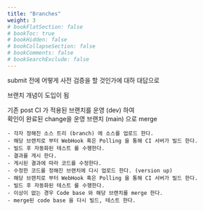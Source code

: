```yaml
---
title: "Branches"
weight: 3
# bookFlatSection: false
# bookToc: true
# bookHidden: false
# bookCollapseSection: false
# bookComments: false
# bookSearchExclude: false
---
```




submit 전에 어떻게 사전 검증을 할 것인가에 대하 대답으로  

브랜치 개념이 도입이 됨  

기존 post CI 가 적용된 브랜치를 운영 (dev) 하여  
확인이 완료된 change을 운영 브랜치 (main) 으로 merge  

    - 각자 정해진 소스 트리 (branch) 에 소스를 업로드 한다.  
    - 해당 브랜치로 부터 WebHook 혹은 Polling 을 통해 CI 서버가 빌드 한다.  
    - 빌드 후 자동화된 테스트 를 수행한다.  
    - 결과를 게시 한다.  
    - 게시된 결과에 따라 코드를 수정한다.  
    - 수정한 코드를 정해진 브랜치에 다시 업로드 한다. (version up)  
    - 해당 브랜치로 부터 WebHook 혹은 Polling 을 통해 CI 서버가 빌드 한다.  
    - 빌드 후 자동화된 테스트 를 수행한다.   
    - 이상이 없는 경우 Code base 와 해당 브랜치를 merge 한다.   
    - merge된 code base 을 다시 빌드, 테스트 한다.  